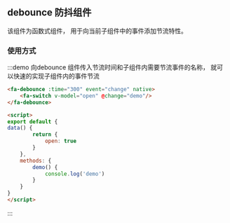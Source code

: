 ## debounce 防抖组件 
该组件为函数式组件， 用于向当前子组件中的事件添加节流特性。

### 使用方式
:::demo 向debounce 组件传入节流时间和子组件内需要节流事件的名称， 就可以快速的实现子组件内的事件节流
```html
<fa-debounce :time="300" event="change" native>
    <fa-switch v-model="open" @change="demo"/>
</fa-debounce>

<script>
export default {
data() {
        return {
            open: true
        }       
    },
    methods: {
        demo() {
            console.log('demo')
        }
    }
}
</script>
```
:::
